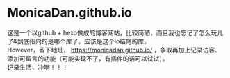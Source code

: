 # MonicaDan.github.io
这是一个以github + hexo做成的博客网站，比较简陋，而且我也忘记了怎么玩儿了&到底指向的是哪个库了。应该是这个io结尾的库。
<br/>
However，留下地址，  https://monicadan.github.io/  ，争取再加上记录访客、添加可留言的功能（可能实现不了，有插件的话可以试试）。
<br/>
记录生活，冲啊！！！
